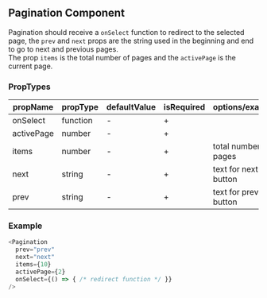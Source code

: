## Pagination Component

Pagination should receive a `onSelect` function to redirect to the selected page, the `prev` and `next` props are the string used in the beginning and end to go to next and previous pages.   
The prop `items` is the total number of pages and the `activePage` is the current page.

### PropTypes

| propName | propType | defaultValue | isRequired | options/example |
|----------|----------|--------------|------------|---------|
| onSelect | function | -            | +          |  |
| activePage | number | -            | +          |  |
| items    | number   | -            | +          | total number of pages |
| next     | string   | -            | +          | text for next button |
| prev     | string   | -            | +          | text for prev button |

### Example

``` js
<Pagination
  prev="prev"
  next="next"
  items={10}
  activePage={2}
  onSelect={() => { /* redirect function */ }}
/>
```
